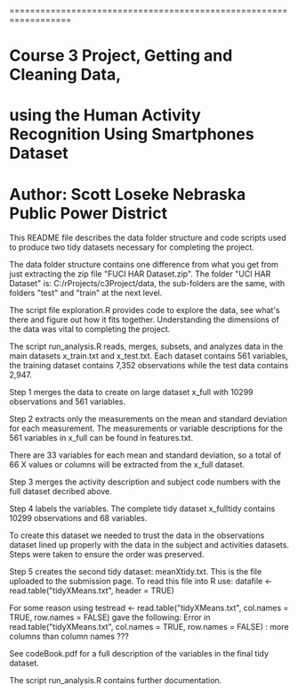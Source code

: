 ==================================================================
# Course 3 Project, Getting and Cleaning Data, 
using the Human Activity Recognition Using Smartphones Dataset
==================================================================
Author: Scott Loseke
Nebraska Public Power District
==================================================================

This README file describes the data folder structure and code scripts used to produce
two tidy datasets necessary for completing the project.

The data folder structure contains one difference from what you get from just extracting 
the zip file "FUCI HAR Dataset.zip". The folder "UCI HAR Dataset" is: C:/rProjects/c3Project/data,
the sub-folders are the same, with folders "test" and "train" at the next level.

The script file exploration.R provides code to explore the data, see what's there and figure out
how it fits together. Understanding the dimensions of the data was vital to completing the project.

The script run_analysis.R reads, merges, subsets, and analyzes data in the main datasets
x_train.txt and x_test.txt. Each dataset contains 561 variables, the training dataset contains
7,352 observations while the test data contains 2,947.

Step 1 merges the data to create on large dataset x_full with 10299 observations and 561 variables.

Step 2 extracts only the measurements on the mean and standard deviation for each measurement.
The measurements or variable descriptions for the 561 variables in x_full can be found in features.txt. 

There are 33 variables for each mean and standard deviation, so a total of 66 X values or columns will be
extracted from the x_full dataset.

Step 3 merges the activity description and subject code numbers with the full dataset decribed above.

Step 4 labels the variables. The complete tidy dataset x_fulltidy contains 10299 observations and 68 variables.

To create this dataset we needed to trust the data in the observations dataset lined up properly with the data in
the subject and activities datasets. Steps were taken to ensure the order was preserved.

Step 5 creates the second tidy dataset: meanXtidy.txt. This is the file uploaded to the submission page.
To read this file into R use:
datafile <- read.table("tidyXMeans.txt", header = TRUE)

For some reason using testread <- read.table("tidyXMeans.txt", col.names = TRUE, row.names = FALSE)
gave the following: Error in read.table("tidyXMeans.txt", col.names = TRUE, row.names = FALSE) :
more columns than column names ???
 
See codeBook.pdf for a full description of the variables in the final tidy dataset.

The script run_analysis.R contains further documentation.


